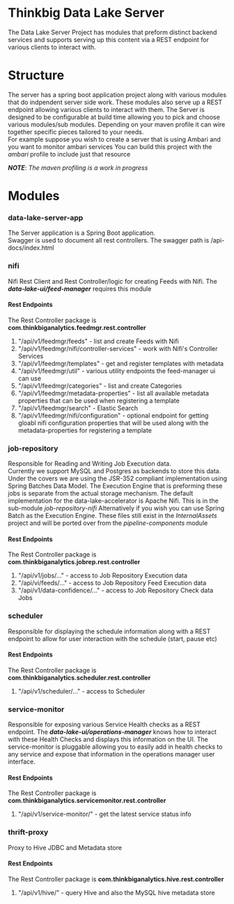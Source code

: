 Thinkbig Data Lake Server
=========
The Data Lake Server Project has modules that preform distinct backend services and supports serving up this content via a REST endpoint for various clients to interact with.
 
Structure
=========
The server has a spring boot application project along with various modules that do indpendent server side work.
These modules also serve up a REST endpoint allowing various clients to interact with them.
The Server is designed to be configurable at build time allowing you to pick and choose various modules/sub modules. 
Depending on your maven profile it can wire together specific pieces tailored to your needs.  
For example suppose you wish to create a server that is using Ambari and you want to monitor ambari services
You can build this project with the *ambari* profile to include just that resource

***NOTE***: *The maven profiling is a work in progress*

  
Modules
=========

### data-lake-server-app
The Server application is a Spring Boot application.    
Swagger is used to document all rest controllers.  The swagger path is /api-docs/index.html

### nifi ###  
Nifi Rest Client and Rest Controller/logic for creating Feeds with Nifi.  The ***data-lake-ui/feed-manager*** requires this module

#### Rest Endpoints ####
The Rest Controller package is **com.thinkbiganalytics.feedmgr.rest.controller**

1. "/api/v1/feedmgr/feeds" - list and create Feeds with Nifi
2. "/api/v1/feedmgr/nifi/controller-services" - work with Nifi's Controller Services
3. "/api/v1/feedmgr/templates" - get and register templates with metadata 
4. "/api/v1/feedmgr/util" - various utility endpoints the feed-manager ui can use
5. "/api/v1/feedmgr/categories" - list and create Categories
6. "/api/v1/feedmgr/metadata-properties" - list all available metadata properties that can be used when registering a template
7. "/api/v1/feedmgr/search" - Elastic Search
8. "/api/v1/feedmgr/nifi/configuration" - optional endpoint for getting gloabl nifi configuration properties that will be used along with the metadata-properties for registering a template

### job-repository  
Responsible for Reading and Writing Job Execution data.  
Currently we support MySQL and Postgres as backends to store this data.  Under the covers we are using the JSR-352 compliant implementation using Spring Batches Data Model.
The Execution Engine that is preforming these jobs is separate from the actual storage mechanism.  The default implementation for the data-lake-accelerator is Apache Nifi.  This is in the sub-module *job-repository-nifi*
Alternatively if you wish you can use Spring Batch as the Execution Engine.  These files still exist in the *InternalAssets* project and will be ported over from the *pipeline-components* module  

#### Rest Endpoints ####
The Rest Controller package is **com.thinkbiganalytics.jobrep.rest.controller**

1. "/api/v1/jobs/..." - access to Job Repository Execution data
2. "/api/vi/feeds/..." - access to Job Repository Feed Execution data
3. "/api/v1/data-confidence/..." - access to Job Repository Check data Jobs

### scheduler  
Responsible for displaying the schedule information along with a REST endpoint to allow for user interaction with the schedule (start, pause etc)  

#### Rest Endpoints ####
The Rest Controller package is **com.thinkbiganalytics.scheduler.rest.controller**

1. "/api/v1/scheduler/..." - access to Scheduler 

### service-monitor ###  
Responsible for exposing various Service Health checks as a REST endpoint.  The ***data-lake-ui/operations-manager*** knows how to interact with these Health Checks and displays this information on the UI.
The service-monitor is pluggable allowing you to easily add in health checks to any service and expose that information in the operations manager user interface.  

#### Rest Endpoints ####
The Rest Controller package is **com.thinkbiganalytics.servicemonitor.rest.controller**

1. "/api/v1/service-monitor/" - get the latest service status info

### thrift-proxy ###  
Proxy to Hive JDBC and Metadata store

#### Rest Endpoints ####
The Rest Controller package is **com.thinkbiganalytics.hive.rest.controller**

1. "/api/v1/hive/" - query Hive and also the MySQL hive metadata store